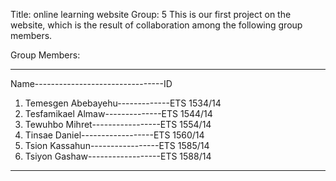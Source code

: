 Title: online learning website
Group: 5
This is our first project on the website, which is the result of collaboration among the following group members.

Group Members:
_________________________________________________________
  Name--------------------------------ID

1. Temesgen Abebayehu-------------ETS 1534/14
2. Tesfamikael Almaw--------------ETS 1544/14
3. Tewuhbo Mihret-----------------ETS 1554/14
4. Tinsae Daniel------------------ETS 1560/14
5. Tsion Kassahun-----------------ETS 1585/14
6. Tsiyon Gashaw------------------ETS 1588/14
__________________________________________________________
